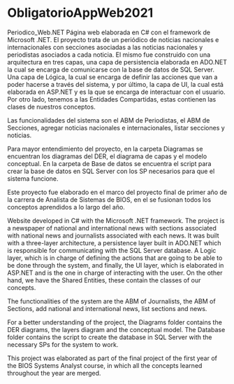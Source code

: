 # ObligatorioAppWeb2021
Periodico_Web.NET
Página web elaborada en C# con el framework de Microsoft .NET. El proyecto trata de un periódico de noticias nacionales e internacionales con secciones asociadas a las noticias nacionales y periodistas asociados a cada noticia. El mismo fue construido con una arquitectura en tres capas, una capa de persistencia elaborada en ADO.NET la cual se encarga de comunicarse con la base de datos de SQL Server. Una capa de Lógica, la cual se encarga de definir las acciones que van a poder hacerse a través del sistema, y por último, la capa de UI, la cual está elaborada en ASP.NET y es la que se encarga de interactuar con el usuario. Por otro lado, tenemos a las Entidades Compartidas, estas contienen las clases de nuestros conceptos.

Las funcionalidades del sistema son el ABM de Periodistas, el ABM de Secciones, agregar noticias nacionales e internacionales, listar secciones y noticias.

Para mayor entendimiento del proyecto, en la carpeta Diagramas se encuentran los diagramas del DER, el diagrama de capas y el modelo conceptual. En la carpeta de Base de datos se encuentra el script para crear la base de datos en SQL Server con los SP necesarios para que el sistema funcione.

Este proyecto fue elaborado en el marco del proyecto final de primer año de la carrera de Analista de Sistemas de BIOS, en el se fusionan todos los conceptos aprendidos a lo largo del año.



Website developed in C# with the Microsoft .NET framework. The project is a newspaper of national and international news with sections associated with national news and journalists associated with each news. It was built with a three-layer architecture, a persistence layer built in ADO.NET which is responsible for communicating with the SQL Server database. A Logic layer, which is in charge of defining the actions that are going to be able to be done through the system, and finally, the UI layer, which is elaborated in ASP.NET and is the one in charge of interacting with the user. On the other hand, we have the Shared Entities, these contain the classes of our concepts.

The functionalities of the system are the ABM of Journalists, the ABM of Sections, add national and international news, list sections and news.

For a better understanding of the project, the Diagrams folder contains the DER diagrams, the layers diagram and the conceptual model. The Database folder contains the script to create the database in SQL Server with the necessary SPs for the system to work.

This project was elaborated as part of the final project of the first year of the BIOS Systems Analyst course, in which all the concepts learned throughout the year are merged.

